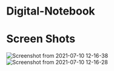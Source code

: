 # Digital-Notebook


# Screen Shots


![Screenshot from 2021-07-10 12-16-38](https://user-images.githubusercontent.com/62344675/125154692-d7eeab00-e178-11eb-8fc5-b11644d2a7ba.png)
![Screenshot from 2021-07-10 12-16-28](https://user-images.githubusercontent.com/62344675/125154694-da510500-e178-11eb-91d9-1ac92cacf461.png)

